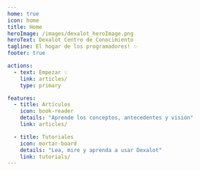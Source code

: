 ```yaml
---
home: true
icon: home
title: Home
heroImage: /images/dexalot_heroImage.png
heroText: Dexalot Centro de Conocimiento
tagline: El hogar de los programadores! ✨
footer: true

actions:
  - text: Empezar 💡
    link: articles/
    type: primary

features:
  - title: Artículos
    icon: book-reader
    details: "Aprende los conceptos, antecedentes y visión"
    link: articles/

  - title: Tutoriales
    icon: mortar-board
    details: "Lea, mire y aprenda a usar Dexalot"
    link: tutorials/
---
```

